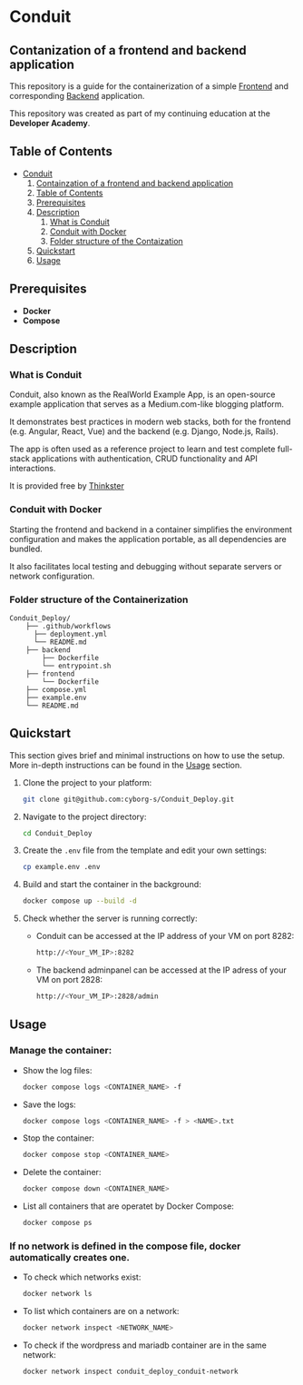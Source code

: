 # Conduit

## Contanization of a frontend and backend application

This repository is a guide for the containerization of a simple [Frontend](https://github.com/cyborg-s/conduit-frontend) and corresponding [Backend](https://github.com/cyborg-s/conduit-backend) application.

This repository was created as part of my continuing education at the **Developer Academy**.

## Table of Contents

* [Conduit](#conduit)
    1. [Containzation of a frontend and backend application](#contanization-of-a-frontend-and-backend-application) 
    2. [Table of Contents](#table-of-contents)
    3. [Prerequisites](#prerequisites)
    4. [Description](#description)
       1. [What is Conduit](#what-is-conduit)
       2. [Conduit with Docker](#conduit-with-docker)
       3. [Folder structure of the Contaization](#folder-structure-of-the-containerization)
    5. [Quickstart](#quickstart)
    6. [Usage](#usage)



## Prerequisites

  * **Docker**
  * **Compose**

## Description

### What is Conduit

Conduit, also known as the RealWorld Example App, is an open-source example application that serves as a Medium.com-like blogging platform. 

It demonstrates best practices in modern web stacks, both for the frontend (e.g. Angular, React, Vue) and the backend (e.g. Django, Node.js, Rails). 

The app is often used as a reference project to learn and test complete full-stack applications with authentication, CRUD functionality and API interactions.

It is provided free by [Thinkster](https://thinkster.io/)


### Conduit with Docker

Starting the frontend and backend in a container simplifies the environment configuration and makes the application portable, as all dependencies are bundled. 
    
It also facilitates local testing and debugging without separate servers or network configuration.


### Folder structure of the Containerization
```
Conduit_Deploy/
    ├── .github/workflows
      ├── deployment.yml
      └── README.md
    ├── backend
        ├── Dockerfile
        └── entrypoint.sh
    ├── frontend
        └── Dockerfile
    ├── compose.yml
    ├── example.env
    └── README.md
```

## Quickstart

This section gives brief and minimal instructions on how to use the setup. More in-depth instructions can be found in the [Usage](#usage) section.

1. Clone the project to your platform:

   ```bash
   git clone git@github.com:cyborg-s/Conduit_Deploy.git
   ```

2. Navigate to the project directory:

   ```bash
   cd Conduit_Deploy
   ```

3. Create the `.env` file from the template and edit your own settings:
   
   ```bash 
   cp example.env .env
   ``` 

4. Build and start the container in the background:

   ```bash
   docker compose up --build -d
   ```


5. Check whether the server is running correctly:

    * Conduit can be accessed at the IP address of your VM on port 8282:

      ```bash  
      http://<Your_VM_IP>:8282
      ```  

    * The backend adminpanel can be accessed at the IP adress of your VM on port 2828:
  
      ```bash  
      http://<Your_VM_IP>:2828/admin
      ```  
    
  

## Usage


### Manage the container:
  
  * Show the log files:
    ```bash
    docker compose logs <CONTAINER_NAME> -f
    ```

  * Save the logs:
    ```bash
    docker compose logs <CONTAINER_NAME> -f > <NAME>.txt
    ```

  * Stop the container:
    ```bash
    docker compose stop <CONTAINER_NAME>
    ```

  * Delete the container:
    ```bash
    docker compose down <CONTAINER_NAME>
    ```

  * List all containers that are operatet by Docker Compose:
    ```bash
    docker compose ps
    ```

###  If no network is defined in the compose file, docker automatically creates one. 
   *  To check which networks exist:

        ```bash
        docker network ls
        ```

   * To list which containers are on a network:

        ```bash
        docker network inspect <NETWORK_NAME>
        ```

   * To check if the wordpress and mariadb container are in the same network:

        ```bash
        docker network inspect conduit_deploy_conduit-network 
        ```  

    